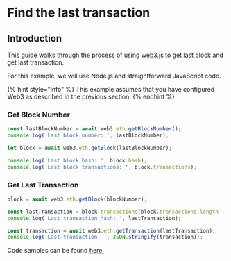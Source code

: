 # Find the last transaction

## Introduction <a href="#introduction" id="introduction"></a>

This guide walks through the process of using [web3.js](https://web3js.readthedocs.io/) to get last block and get last transaction.

For this example, we will use Node.js and straightforward JavaScript code.

{% hint style="info" %}
This example assumes that you have configured Web3 as described in the previous section.
{% endhint %}

### Get Block Number

```javascript
const lastBlockNumber = await web3.eth.getBlockNumber();
console.log('Last block number: ', lastBlockNumber);

let block = await web3.eth.getBlock(lastBlockNumber);

console.log('Last block hash: ', block.hash);
console.log('Last block transactions: ', block.transactions);
```

### Get Last Transaction

```javascript
block = await web3.eth.getBlock(blockNumber);

const lastTransaction = block.transactions[block.transactions.length - 1];
console.log('Last transaction hash: ', lastTransaction);

const transaction = await web3.eth.getTransaction(lastTransaction);
console.log('Last transaction: ', JSON.stringify(transaction));
```

Code samples can be found [here.](https://github.com/harmony-one/ethhmy-bridge.sdk/blob/web3-hmy/examples/web3-hmy/get-block-transactions.js)
